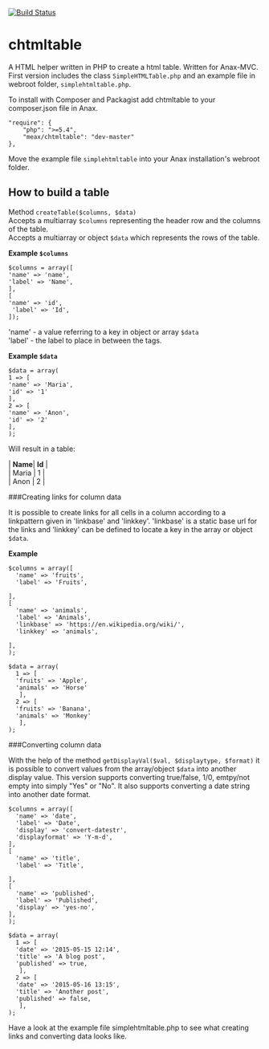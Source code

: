 [![Build Status](https://travis-ci.org/mariajonsson/chtmltable.svg?branch=v2)](https://travis-ci.org/mariajonsson/chtmltable)

# chtmltable

A HTML helper written in PHP to create a html table. Written for Anax-MVC.  
First version includes the class `SimpleHTMLTable.php` and an example file in webroot folder, `simplehtmltable.php`.

To install with Composer and Packagist add chtmltable to your composer.json file in Anax. 

    "require": {
        "php": ">=5.4",
        "meax/chtmltable": "dev-master"
    },

Move the example file `simplehtmltable` into your Anax installation's webroot folder.

## How to build a table
Method `createTable($columns, $data)`    
Accepts a multiarray `$columns` representing the header row and the columns of the table.  
Accepts a multiarray or object `$data` which represents the rows of the table.  

**Example `$columns`**

    $columns = array([  
    'name' => 'name',   
    'label' => 'Name',     
    ],  
    [  
    'name' => 'id',     
     'label' => 'Id',    
    ]);
  
'name' - a value referring to a key in object or array `$data`   
'label' - the label to place in between the <th></th> tags.

**Example `$data`**  

    $data = array(  
    1 => [   
    'name' => 'Maria',  
    'id' => '1' 
    ],  
    2 => [  
    'name' => 'Anon',  
    'id' => '2'  
    ],  
    );  
    
Will result in a table:


| **Name**|  **Id**  |  
| Maria  |  1   |  
| Anon   |  2   |  


###Creating links for column data

It is possible to create links for all cells in a column according to a linkpattern given in 'linkbase' and 'linkkey'. 'linkbase' is a static base url for the links and 'linkkey' can be defined to locate a key in the array or object `$data`.

**Example**

    $columns = array([
      'name' => 'fruits',
      'label' => 'Fruits',
      
    ],
    [
      'name' => 'animals',
      'label' => 'Animals',
      'linkbase' => 'https://en.wikipedia.org/wiki/',
      'linkkey' => 'animals',
      
    ],
    );
  
    $data = array(
      1 => [
      'fruits' => 'Apple', 
      'animals' => 'Horse' 
       ],
      2 => [
      'fruits' => 'Banana', 
      'animals' => 'Monkey' 
       ],
    );
    
    
###Converting column data

With the help of the method `getDisplayVal($val, $displaytype, $format)` it is possible to convert values from the array/object `$data` into another display value. This version supports converting true/false, 1/0, emtpy/not empty into simply "Yes" or "No". It also supports converting a date string into another date format.


    $columns = array([
      'name' => 'date',
      'label' => 'Date',
      'display' => 'convert-datestr',
      'displayformat' => 'Y-m-d',
    ],
    [
      'name' => 'title',
      'label' => 'Title',
            
    ],
    [
      'name' => 'published',
      'label' => 'Published',
      'display' => 'yes-no',     
    ],
    );
    
    $data = array(
      1 => [
      'date' => '2015-05-15 12:14', 
      'title' => 'A blog post',
      'published' => true,
       ],
      2 => [
      'date' => '2015-05-16 13:15', 
      'title' => 'Another post',
      'published' => false,
       ],
    );
    
Have a look at the example file simplehtmltable.php to see what creating links and converting data looks like.
